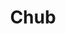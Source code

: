 ---
templateKey: blog-post
featuredpost: false
featuredimage: /assets/Chub.png
title: Chub
description: Fish|Pole
testfield: 1404
---